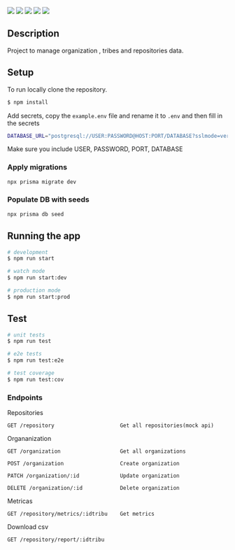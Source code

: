 <a><img src="https://img.shields.io/badge/Node-v18.16.0-blue"></a>
<a><img src="https://img.shields.io/badge/Nestjs-9.0.0-red"></a>
<a><img src="https://img.shields.io/badge/Prisma-ORM-brightgreen"></a>
<a><img src="https://img.shields.io/badge/Jest-testing-yellow"></a>
<a><img src="https://img.shields.io/badge/cockroachdb-DATABASE-blue"></a>


## Description

Project to manage organization , tribes and repositories data.


## Setup
To run locally clone the repository.

```bash
$ npm install
```

Add secrets, copy the `example.env` file and rename it to `.env` and then fill in the secrets
```bash
DATABASE_URL="postgresql://USER:PASSWORD@HOST:PORT/DATABASE?sslmode=verify-full?schema=public"
```

Make sure you include USER, PASSWORD, PORT, DATABASE

### Apply migrations
```bash
npx prisma migrate dev
```

### Populate DB with seeds
```bash
npx prisma db seed
```

## Running the app

```bash
# development
$ npm run start

# watch mode
$ npm run start:dev

# production mode
$ npm run start:prod
```

## Test

```bash
# unit tests
$ npm run test

# e2e tests
$ npm run test:e2e

# test coverage
$ npm run test:cov
```
### Endpoints
 Repositories
```http
GET /repository                     Get all repositories(mock api)
```
Organanization                      

```http
GET /organization                   Get all organizations
```

```http
POST /organization                  Create organization
```

```http
PATCH /organization/:id             Update organization
```

```http
DELETE /organization/:id            Delete organization
```
Metricas

```http
GET /repository/metrics/:idtribu    Get metrics
```
Download csv
```http
GET /repository/report/:idtribu 
```
